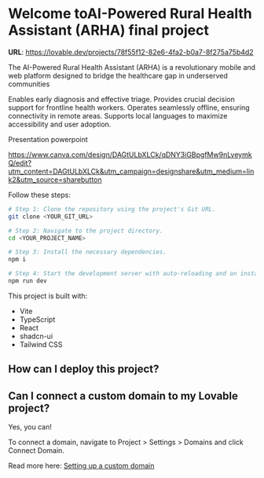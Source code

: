 # Welcome toAI-Powered Rural Health Assistant (ARHA) final project


**URL**: https://lovable.dev/projects/78f55f12-82e6-4fa2-b0a7-8f275a75b4d2

The AI-Powered Rural Health Assistant (ARHA) is a revolutionary mobile and web platform designed to bridge the healthcare gap in underserved communities

Enables early diagnosis and effective triage.
Provides crucial decision support for frontline health workers.
Operates seamlessly offline, ensuring connectivity in remote areas.
Supports local languages to maximize accessibility and user adoption.

Presentation powerpoint

https://www.canva.com/design/DAGtULbXLCk/qDNY3iGBpgfMw9nLyeymkQ/edit?utm_content=DAGtULbXLCk&utm_campaign=designshare&utm_medium=link2&utm_source=sharebutton



Follow these steps:

```sh
# Step 1: Clone the repository using the project's Git URL.
git clone <YOUR_GIT_URL>

# Step 2: Navigate to the project directory.
cd <YOUR_PROJECT_NAME>

# Step 3: Install the necessary dependencies.
npm i

# Step 4: Start the development server with auto-reloading and an instant preview.
npm run dev
```



This project is built with:

- Vite
- TypeScript
- React
- shadcn-ui
- Tailwind CSS

## How can I deploy this project?


## Can I connect a custom domain to my Lovable project?

Yes, you can!

To connect a domain, navigate to Project > Settings > Domains and click Connect Domain.

Read more here: [Setting up a custom domain](https://docs.lovable.dev/tips-tricks/custom-domain#step-by-step-guide)
